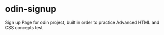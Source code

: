 # odin-signup
Sign up Page for odin project, built in order to practice Advanced HTML and CSS concepts
test
